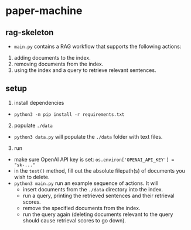 # paper-machine
## rag-skeleton
- `main.py` contains a RAG workflow that supports the following actions:
1. adding documents to the index.
2. removing documents from the index.
3. using the index and a query to retrieve relevant sentences.

## setup

1. install dependencies
- `python3 -m pip install -r requirements.txt`
2. populate `./data`
- `python3 data.py` will populate the `./data` folder with text files.
3. run
- make sure OpenAI API key is set: `os.environ['OPENAI_API_KEY'] = "sk-..."`
- in the `test()` method, fill out the absolute filepath(s) of documents you wish to delete.
- `python3 main.py` run an example sequence of actions. It will
    - insert documents from the `./data` directory into the index.
    - run a query, printing the retrieved sentences and their retrieval scores.
    - remove the specified documents from the index.
    - run the query again (deleting documents relevant to the query should cause retrieval scores to go down).